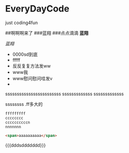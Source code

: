 EveryDayCode
============

just coding4fun



##啊啊啊来了
###蓝翔
###点点滴滴
**蓝翔**

*蓝翔*

- 0000sd到底
- fffff
- 反反复复方法发ww
- www我
- www慰问慰问哇发v
- 


ssssssssssssssssssssssss
sssssssssssss
sssssssssssss

ssssssss
.ff多大的

```
fffffffff
cccccccc
ccccccccccn
nnnnnnn
```

```html
<span>aaaaaaaaaa</span>

```
{{{dddsddddddd}}}
